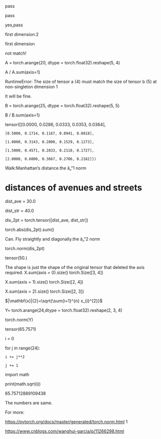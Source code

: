 

<!--
 * @version:
 * @Author:  StevenJokess https://github.com/StevenJokess
 * @Date: 2020-09-13 18:47:49
 * @LastEditors:  StevenJokess https://github.com/StevenJokess
 * @LastEditTime: 2020-09-13 18:48:30
 * @Description:https://discuss.d2l.ai/t/linear-algebra/31/2
 * @TODO::
 * @Reference:
-->

pass

pass

yes,pass

first dimension:2

first dimension

not match!


A = torch.arange(20, dtype = torch.float32).reshape(5, 4)

A / A.sum(axis=1)

RuntimeError: The size of tensor a (4) must match the size of tensor b (5) at non-singleton dimension 1

It will be fine.


B = torch.arange(25, dtype = torch.float32).reshape(5, 5)

B / B.sum(axis=1)

tensor([[0.0000, 0.0286, 0.0333, 0.0353, 0.0364],

    [0.5000, 0.1714, 0.1167, 0.0941, 0.0818],

    [1.0000, 0.3143, 0.2000, 0.1529, 0.1273],

    [1.5000, 0.4571, 0.2833, 0.2118, 0.1727],

    [2.0000, 0.6000, 0.3667, 0.2706, 0.2182]])
Walk:Manhattan’s distance.the â„“1 norm

# distances of avenues and streets

dist_ave = 30.0

dist_str = 40.0

dis_2pt = torch.tensor([dist_ave, dist_str])

torch.abs(dis_2pt).sum()

Can. Fly straightly and diagonally.the â„“2 norm


torch.norm(dis_2pt)

tensor(50.)

The shape is just the shape of the original tensor that deleted the axis required.
X.sum(axis = 0).size() torch.Size([3, 4])

X.sum(axis = 1).size() torch.Size([2, 4])

X.sum(axis = 2).size() torch.Size([2, 3])

$|\mathbf{x}|{2}=\sqrt{\sum{i=1}^{n} x_{i}^{2}}$

Y= torch.arange(24,dtype = torch.float32).reshape(2, 3, 4)

torch.norm(Y)

tensor(65.7571)


i = 0

for j in range(24):

    i += j**2

    j += 1

import math

print(math.sqrt(i))

65.75712889109438

The numbers are same.

For more:

https://pytorch.org/docs/master/generated/torch.norm.html 1

https://www.cnblogs.com/wanghui-garcia/p/11266298.html
